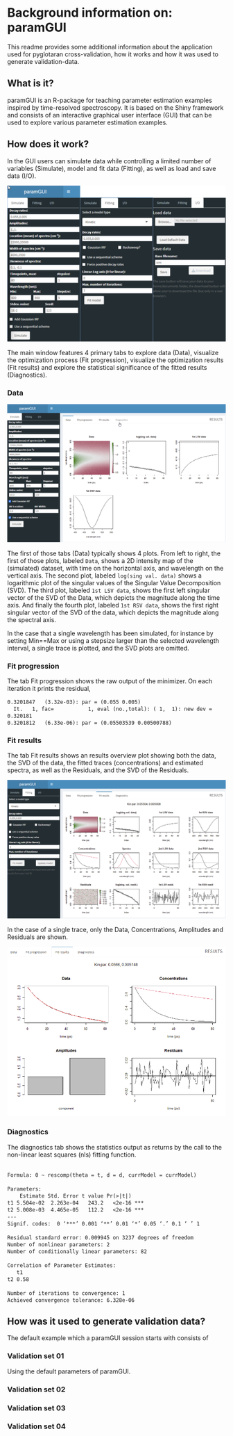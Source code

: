 # Background information on: paramGUI
This readme provides some additional information about the application used for pyglotaran cross-validation, how it works and how it was used to generate validation-data.

## What is it?
paramGUI is an R-package for teaching parameter estimation examples inspired by time-resolved spectroscopy. It is based on the Shiny framework and consists of an interactive graphical user interface (GUI) that can be used to explore various parameter estimation examples.

## How does it work?
In the GUI users can simulate data while controlling a limited number of variables (Simulate), model and fit data (Fitting), as well as load and save data (I/O).

![paramGUI side menu](screenshots/paramGUI-sc01.png "A side-by-side view of the three different states of the sidepanel menu in paramGUI: Simulate, Fitting and I/O")

The main window features 4 primary tabs to explore data (Data), visualize the optimization process (Fit progression), visualize the optimization results (Fit results) and explore the statistical significance of the fitted results (Diagnostics).


### Data
![paramGUI data plot](screenshots/paramGUI-sc02-main-data.png "A render of the data plot view in paramGUI showing: Data, log(sing val. data), 1st LSV data, 1st RSV data")

The first of those tabs (Data) typically shows 4 plots. From left to right, the first of those plots, labeled `Data`, shows a 2D intensity map of the (simulated) dataset, with time on the horizontal axis, and wavelength on the vertical axis. The second plot, labeled `log(sing val. data)` shows a logarithmic plot of the singular values of the Singular Value Decomposition (SVD). The third plot, labeled `1st LSV data`, shows the first left singular vector of the SVD of the Data, which depicts the magnitude along the time axis. And finally the fourth plot, labeled `1st RSV data`, shows the first right singular vector of the SVD of the data, which depicts the magnitude along the spectral axis.

In the case that a single wavelength has been simulated, for instance by setting Min==Max or using a stepsize larger than the selected wavelength interval, a single trace is plotted, and the SVD plots are omitted.

### Fit progression
The tab Fit progression shows the raw output of the minimizer. On each iteration it prints the residual,

```console
0.3201847   (3.32e-03): par = (0.055 0.005)
  It.   1, fac=           1, eval (no.,total): ( 1,  1): new dev = 0.320181
0.3201812   (6.33e-06): par = (0.05503539 0.00500788)
```

### Fit results
The tab Fit results shows an results overview plot showing both the data, the SVD of the data, the fitted traces (concentrations) and estimated spectra, as well as the Residuals, and the SVD of the Residuals.

![paramGUI result plot](screenshots/paramGUI-sc03-main-fit-results.png "A render of the fit results plot view in paramGUI showing: Data, log(sing val. data), 1st LSV data, 1st RSV data, Concentrations, Spectra, 2nd LSV data, 2nd RSV data, Residuals, log(sing val. resid.), 1st LSV resid., 1st RSV resid.")

In the case of a single trace, only the Data, Concentrations, Amplitudes and Residuals are shown.

![paramGUI result plot](screenshots/paramGUI-sc04-main-fit-results-single-trace.png "A render of the fit results plot view in paramGUI showing: Data, Concentrations, Amplitudes and Residuals.")


### Diagnostics
The diagnostics tab shows the statistics output as returns by the call to the non-linear least squares (nls) fitting function.

```console

Formula: 0 ~ rescomp(theta = t, d = d, currModel = currModel)

Parameters:
    Estimate Std. Error t value Pr(>|t|)
t1 5.504e-02  2.263e-04   243.2   <2e-16 ***
t2 5.008e-03  4.465e-05   112.2   <2e-16 ***
---
Signif. codes:  0 ‘***’ 0.001 ‘**’ 0.01 ‘*’ 0.05 ‘.’ 0.1 ‘ ’ 1

Residual standard error: 0.009945 on 3237 degrees of freedom
Number of nonlinear parameters: 2
Number of conditionally linear parameters: 82

Correlation of Parameter Estimates:
   t1
t2 0.58

Number of iterations to convergence: 1
Achieved convergence tolerance: 6.328e-06
```

## How was it used to generate validation data?
The default example which a paramGUI session starts with consists of


### Validation set 01
Using the default parameters of paramGUI.

### Validation set 02

### Validation set 03

### Validation set 04


